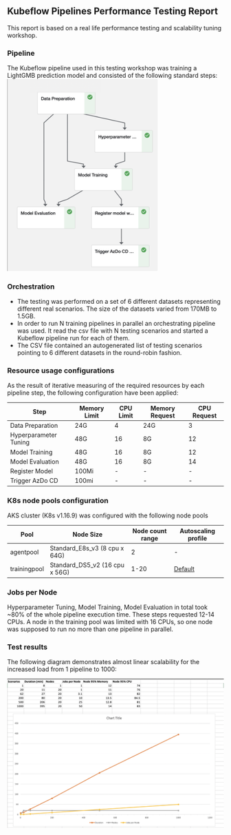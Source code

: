 ## Kubeflow Pipelines Performance Testing Report

This report is based on a real life performance testing and scalability tuning workshop.

### Pipeline

The Kubeflow pipeline used in this testing workshop was training a LightGMB prediction model and consisted of the following standard steps:
<img src="./diagrams/perf-test-pipeline.png" width="350"/>


### Orchestration

* The testing was performed on a set of 6 different datasets representing different real scenarios. The size of the datasets varied from 170MB to 1.5GB. 
* In order to run N training pipelines in parallel an orchestrating pipeline was used. It read the csv file with N testing scenarios and started a Kubeflow pipeline run for each of them. 
* The CSV file contained an autogenerated list of testing scenarios pointing to 6 different datasets in the round-robin fashion.


### Resource usage configurations

As the result of iterative measuring of the required resources by each pipeline step, the following configuration have been applied:

Step                 |Memory Limit|CPU Limit|Memory Request|CPU Request
---------------------|------------|---------|--------------|-----------
Data Preparation     | 24G        | 4       | 24G          | 3
Hyperparameter Tuning| 48G        | 16      | 8G           | 12
Model Training       | 48G        | 16      | 8G           | 12
Model Evaluation     | 48G        | 16      | 8G           | 14
Register Model       | 100Mi      | -       | -            | -
Trigger AzDo CD      | 100mi      | -       | -            | -


### K8s node pools configuration

AKS cluster (K8s v1.16.9) was configured with the following node pools

Pool        |Node Size                     |Node count range|Autoscaling profile
------------|------------------------------|----------------|------
agentpool   |Standard_E8s_v3 (8 cpu x 64G) | 2              | - 
trainingpool|Standard_DS5_v2 (16 cpu x 56G)| 1-20           | [Default](https://docs.microsoft.com/en-us/azure/aks/cluster-autoscaler#using-the-autoscaler-profile)


### Jobs per Node

Hyperparameter Tuning, Model Training, Model Evaluation in total took ~80% of the whole pipeline execution time. These steps requested 12-14 CPUs. A node in the training pool was limited with 16 CPUs, so one node was supposed to run no more than one pipeline in parallel.


### Test results

The following diagram demonstrates almost linear scalability for the increased load from 1 pipeline to 1000:

![perf-test-chart](./diagrams/perf-test-chart.png)

